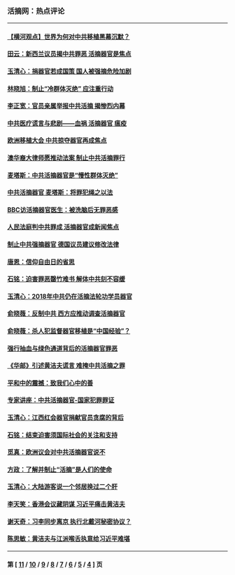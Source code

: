 ### 活摘网：热点评论
---
#### [【横河观点】世界为何对中共移植黑幕沉默？](../../pages/nf5879/n13244249.md?04060430) 
#### [田云：新西兰议员揭中共罪恶 活摘器官是焦点](../../pages/nf5879/n13070629.md?04060430) 
#### [玉清心：捐器官若成国策 国人被强摘危险加剧](../../pages/nf5879/n12802713.md?04060430) 
#### [林晓旭：制止“冷群体灭绝” 应注重行动](../../pages/nf5879/n12779736.md?04060430) 
#### [李正宽：官员亲属举报中共活摘 揭惨烈内幕](../../pages/nf5879/n12684490.md?04060430) 
#### [中共医疗谎言与悲剧——血祸 活摘器官 瘟疫](../../pages/nf5879/n12372103.md?04060430) 
#### [欧洲移植大会 中共掠夺器官再成焦点](../../pages/nf5879/n11538883.md?04060430) 
#### [澳华裔大律师愿推动法案 制止中共活摘罪行](../../pages/nf5879/n11377039.md?04060430) 
#### [麦塔斯：中共活摘器官是“慢性群体灭绝”](../../pages/nf5879/n11350529.md?04060430) 
#### [中共活摘器官 麦塔斯：将罪犯绳之以法](../../pages/nf5879/n11347973.md?04060430) 
#### [BBC访活摘器官医生：被洗脑后无罪恶感](../../pages/nf5879/n11335935.md?04060430) 
#### [人民法庭判中共罪成 活摘器官成新闻焦点](../../pages/nf5879/n11331578.md?04060430) 
#### [制止中共强摘器官 德国议员建议修改法律](../../pages/nf5879/n11249451.md?04060430) 
#### [唐恩：信仰自由日的省思](../../pages/nf5879/n11003525.md?04060430) 
#### [石铭：迫害罪恶罄竹难书  解体中共刻不容缓](../../pages/nf5879/n10942855.md?04060430) 
#### [玉清心：2018年中共仍在活摘法轮功学员器官](../../pages/nf5879/n10914646.md?04060430) 
#### [俞晓薇：反制中共 西方应推动调查活摘器官](../../pages/nf5879/n10794671.md?04060430) 
#### [俞晓薇：杀人犯监督器官移植是“中国经验”？](../../pages/nf5879/n10466427.md?04060430) 
#### [强行抽血与绿色通道背后的活摘器官罪恶](../../pages/nf5879/n10004708.md?04060430) 
#### [《华邮》引述黄洁夫谎言 难掩中共活摘之罪](../../pages/nf5879/n9642309.md?04060430) 
#### [平和中的震撼：致我们心中的善](../../pages/nf5879/n9021123.md?04060430) 
#### [专家讲座：中共活摘器官-国家犯罪罪证](../../pages/nf5879/n8828153.md?04060430) 
#### [玉清心：江西红会器官捐献官员贪腐的背后](../../pages/nf5879/n8522122.md?04060430) 
#### [石铭：结束迫害须国际社会的关注和支持](../../pages/nf5879/n8443497.md?04060430) 
#### [觅真：欧洲议会对中共活摘器官说不](../../pages/nf5879/n8337486.md?04060430) 
#### [方政：了解并制止“活摘”是人们的使命](../../pages/nf5879/n8329214.md?04060430) 
#### [玉清心：大陆游客说一个邻居换过二个肝](../../pages/nf5879/n8291404.md?04060430) 
#### [李天笑：香港会议藏阴谋 习近平痛击黄洁夫](../../pages/nf5879/n8241459.md?04060430) 
#### [谢天奇：习李同步离京 执行北戴河秘密协议？](../../pages/nf5879/n8230418.md?04060430) 
#### [陈思敏：黄洁夫与江派喉舌执意给习近平难堪](../../pages/nf5879/n8222166.md?04060430) 

---
#### 第 [ [11](./11.md?04060430) / [10](./10.md?04060430) / [9](./9.md?04060430) / [8](./8.md?04060430) / [7](./7.md?04060430) / [6](./6.md?04060430) / [5](./5.md?04060430) / [4](./4.md?04060430) ] 页
